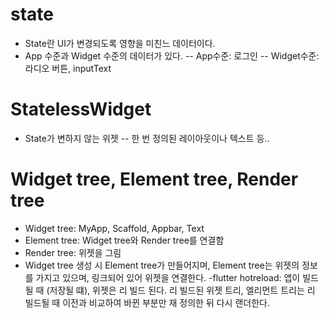 # state
- State란 UI가 변경되도록 영향을 미친느 데이터이다.
- App 수준과 Widget 수준의 데이터가 있다.
  -- App수준: 로그인
  -- Widget수준: 라디오 버튼, inputText

# StatelessWidget
- State가 변하지 않는 위젯
  -- 한 번 정의된 레이아웃이나 텍스트 등..

# Widget tree, Element tree, Render tree
- Widget tree: MyApp, Scaffold, Appbar, Text
- Element tree: Widget tree와 Render tree를 연결함
- Render tree: 위젯을 그림
- Widget tree 생성 시 Element tree가 만들어지며, Element tree는 위젯의 정보를 가지고 있으며, 링크되어 있어 위젯을 연결한다.
-flutter hotreload: 앱이 빌드될 때 (저장될 떄), 위젯은 리 빌드 된다. 리 빌드된 위젯 트리, 엘리먼트 트리는 리 빌드될 때 이전과 비교하여 바뀐 부분만 재 정의한 뒤 다시 랜더한다.